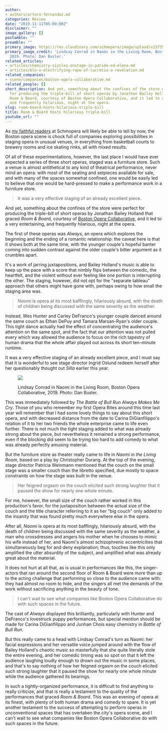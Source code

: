 ```yaml
---
author:
- authors/arturo-fernandez.md
categories: Review
date: "2019-11-11T05:00:00Z"
disclaimer: ""
image_gallery: []
postamble: ""
preamble: ""
primary_image: https://res.cloudinary.com/schmopera/image/upload/v1573507369/media/2019/11/sqBOCFriend030916-2941_asffeb.jpg
primary_image_credit: 'Lindsay Conrad in Naomi in the Living Room, Boston Opera Collaborative,
  2019. Photo: Dan Busler.'
related_articles:
- articles/chemistry-sizzles-onstage-in-paride-ed-elena.md
- articles/blo-s-electrifying-rape-of-lucretia-a-revelation.md
related_companies:
- scene/companies/boston-opera-collaborative.md
related_people: []
short_description: And yet, something about the confines of the store were perfect
  for producing the triple-bill of short operas by Jonathan Bailey Holland that graced
  Room & Board, courtesy of Boston Opera Collaborative, and it led to a very entertaining,
  and frequently hilarious, night at the opera.
slug: room-board-hosts-hilarious-triple-bill
title: Room & Board hosts hilarious triple-bill
youtube_url: ""
---
```

As [my faithful readers](/authors/arturo-fernandez/) at Schmopera will likely be able to tell by now, the Boston opera scene is chock full of companies exploring possibilities in staging opera in unusual venues, in everything from basketball courts to brewery rooms and ice skating rinks, all with mixed results.

Of all of these experimentations, however, the last place I would have ever expected a series of three short operas, staged was a furniture store. Such a venue is almost antithetical to any kind of theatrical performance, never mind an opera: with most of the seating and setpieces available for sale, and with many of the spaces somewhat confined, one would be easily led to believe that one would be hard-pressed to make a performance work in a furniture store.

> It was a very effective staging of an already excellent piece.

And yet, something about the confines of the store were perfect for producing the triple-bill of short operas by Jonathan Bailey Holland that graced _Room & Board_, courtesy of [Boston Opera Collaborative](/scene/companies/boston-opera-collaborative/), and it led to a very entertaining, and frequently hilarious, night at the opera.

The first of these operas was _Always_, an opera which explores the beginning and the ending of a romantic relationship: the caveat here is that it shows both at the same time, with the younger couple's hopeful banter coming into sudden contrast against the older couple's bitter argument as it crumbles apart.

It's a work of jarring juxtapositions, and Bailey Holland's music is able to keep up the pace with a score that nimbly flips between the comedic, the heartfelt, and the violent without ever feeling like one portion is interrupting the other. The staging, however, did not opt for the "separate tableau" approach that others might have gone with, perhaps owing to how small the staging area was.

> _Naomi_ is opera at its most bafflingly, hilariously absurd, with the death of children being discussed with the same severity as the weather.

Instead, Wes Hunter and Carley DeFranco's younger couple danced around the same couch as Ethan DePuy and Tamara Marsan-Ryan's older couple. This tight dance actually had the effect of concentrating the audience's attention on the same spot, and the fact that our attention was not pulled every which way allowed the audience to focus on the rich tapestry of human drama that the whole affair played out across its short ten-minute runtime.

It was a very effective staging of an already excellent piece, and I must say that it is wonderful to see stage director Ingrid Oslund redeem herself after her questionably thought out _Silla_ earlier this year.

<figure data-type="image">

![](https://res.cloudinary.com/schmopera/image/upload/v1573507553/media/2019/11/BOC2_gdajmn.jpg)

<figcaption>Lindsay Conrad in Naomi in the Living Room, Boston Opera Collaborative, 2019. Photo: Dan Busler.</figcaption>  
</figure>

This was immediately followed by _The Battle of Bull Run Always Makes Me Cry_. Those of you who remember my first Opera Bites around this time last year will remember that I had some lovely things to say about this short opera, and with decreased distance from the date to Carina DiGianfilippo's relation of it to her two friends the whole enterprise came to life even further. There is not much the tight staging added to what was already strong about the piece, but nevertheless it remained a strong performance, even if the blocking did seem to be trying too hard to add comedy to what was already perfectly amusing material.

But the furniture store as theater really came to life in _Naomi in the Living Room_, based on a play by Christopher Durang. At the top of the evening, stage director Patricia Weinmann mentioned that the couch on the small stage was a smaller couch than the libretto specified, due mostly to space constraints on how the stage was built in the venue.

> Her feigned orgasm on the couch elicited such strong laughter that it paused the show for nearly one whole minute.

For me, however, the small size of the couch rather worked in this production's favor, for the juxtaposition between the actual size of the couch and the title character referring to it as her "big couch" only added to the insanity that was found pretty much everywhere else in the opera.

After all, _Naomi_ is opera at its most bafflingly, hilariously absurd, with the death of children being discussed with the same severity as the weather, a man who crossdresses and angers his mother when he chooses to mimic his wife instead of her, and Naomi's almost schizophrenic eccentricities that simultaneously beg for and deny explanation; thus, touches like this only amplified the utter absurdity of the subject, and amplified what was already great about the material.

It does not hurt at all that, as is usual in performances like this, the singer-actors that ran around the second floor of Room & Board were more than up to the acting challenge that performing so close to the audience came with: they had almost no room to hide, and the singers all met the demands of the work without sacrificing anything in the beauty of tone.

> I can't wait to see what companies like Boston Opera Collaborative do with such spaces in the future.

The cast of _Always_ displayed this brilliantly, particularly with Hunter and DeFranco's lovestruck puppy performances, but special mention should be made for Carina DiGianfilippo and Junhan Chois easy chemistry in _Battle of Bull Run_. 

But this really came to a head with Lindsay Conrad's turn as Naomi: her facial expressions and her versatile voice jumped around with the flow of Bailey Holland's chaotic music so masterfully that she quite literally stole the entire evening, and her comedic timing was so spot on that it left the audience laughing loudly enough to drown out the music in some places, and that's to say nothing of how her feigned orgasm on the couch elicited such strong laughter that it paused the show for nearly one whole minute while the audience gathered its bearings.

In such a tightly-organized performance, it is difficult to find anything to really criticize, and that is really a testament to the quality of the performances that graced _Room & Board_. This was an evening of opera at its finest, with plenty of both human drama and comedy to spare. It is yet another testament to the success of attempting to perform operas in unconventional spaces that has overtaken the city's opera scene, and I can't wait to see what companies like Boston Opera Collaborative do with such spaces in the future.